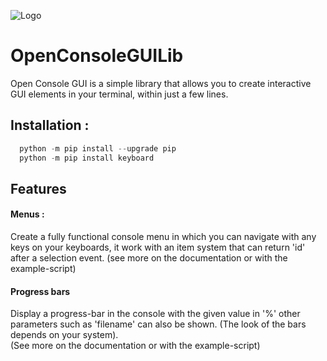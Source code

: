 
![Logo](https://dev-to-uploads.s3.amazonaws.com/uploads/articles/th5xamgrr6se0x5ro4g6.png)


# OpenConsoleGUILib

Open Console GUI is a simple library that allows you to create interactive GUI elements in your terminal, within just a few lines.
## Installation :
```python
  python -m pip install --upgrade pip
  python -m pip install keyboard
```
## Features

#### Menus :

Create a fully functional console menu in which you can navigate with any keys on your keyboards, it work with an item system that can return 'id' after a selection event.
(see more on the documentation or with the example-script)

#### Progress bars

Display a progress-bar in the console with the given value in '%' other parameters such as 'filename' can also be shown. (The look of the bars depends on your system).         
(See more on the documentation or with the example-script)
